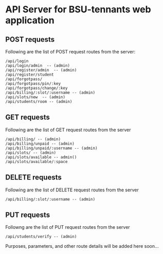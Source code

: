 # API Server for BSU-tennants web application
## POST requests
Following are the list of POST request routes from the server:

```
/api/login
/api/login/admin  -- (admin)
/api/register/admin  -- (admin)
/api/register/student
/api/forgotpass/
/api/forgotpass/pin/:key
/api/forgotpass/change/:key
/api/billing/:slot/:username -- (admin)
/api/slots/new  -- (admin)
/api/students/room -- (admin)
```

## GET requests
Following are the list of GET request routes from the server
```
/api/billing/ -- (admin)
/api/billing/unpaid -- (admin)
/api/billing/unpaid/:username -- (admin)
/api/slots/ -- (admin)
/api/slots/available -- admin()
/api/slots/available/:space
```

## DELETE requests
Following are the list of DELETE request routes from the server
```
/api/billing/:slot/:username -- (admin)
```

## PUT requests
Followng are the list of PUT request routes from the server
```
/api/students/verify -- (admin)
```

Purposes, parameters, and other route details will be added here soon...
